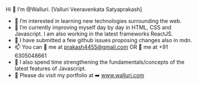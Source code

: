 Hi 👋  I’m @Walluri. [Valluri Veeravenkata Satyaprakash]
- 👀 I’m interested in learning new technologies surrounding the web.
- 🌱 I’m currently improving myself day by day in HTML, CSS and Javascript. I am also working in the latest frameworks ReactJS.
- 💞️ I have submitted a few github issues proposing changes also in mdn.
- 📫 You can :email: me at prakash4455@gmail.com OR :iphone: me at +91 6305048661
- :green_book: I also spend time strengthening the fundamentals/concepts of the latest features of Javascript.
- :necktie: Please do visit my portfolio at :arrow_right: www.walluri.com
<!---
Walluri/Walluri is a ✨ special ✨ repository because its `README.md` (this file) appears on your GitHub profile.
You can click the Preview link to take a look at your changes.
--->
